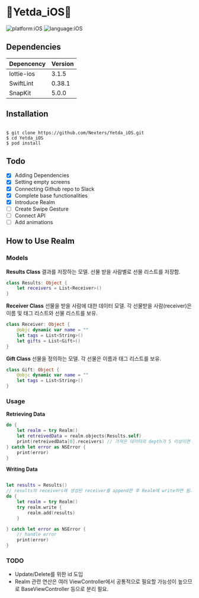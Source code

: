 # 🎁Yetda_iOS💌

![platform:iOS](https://img.shields.io/badge/Platform-iOS-blue) ![language:iOS](https://img.shields.io/badge/Language-Swift-yellow)

## Dependencies

| Depencency | Version |
| ---------- | ------- |
| lottie-ios | 3.1.5   |
| SwiftLint  | 0.38.1  |
| SnapKit    | 5.0.0   |

## Installation

```shell

$ git clone https://github.com/Nexters/Yetda_iOS.git
$ cd Yetda_iOS
$ pod install
```

## Todo

- [x] Adding Dependencies
- [x] Setting empty screens
- [x] Connecting Github repo to Slack
- [x] Complete base functionalities
- [x] Introduce Realm
- [ ] Create Swipe Gesture
- [ ] Connect API
- [ ] Add animations

## How to Use Realm

### Models

**Results Class**
결과를 저장하는 모델. 선물 받을 사람별로 선물 리스트를 저장함.

```swift
class Results: Object {
    let receivers = List<Receiver>()
}
```

**Receiver Class**
선물을 받을 사람에 대한 데이터 모델.
각 선물받을 사람(receiver)은 이름 및 태그 리스트와 선물 리스트를 보유.

```swift
class Receiver: Object {
    @objc dynamic var name = ""
    let tags = List<String>()
    let gifts = List<Gift>()
}

```

**Gift Class**
선물을 정의하는 모델.
각 선물은 이름과 태그 리스트를 보유.

```swift
class Gift: Object {
    @objc dynamic var name = ""
    let tags = List<String>()
}
```

### Usage

**Retrieving Data**

```swift
do {
    let realm = try Realm()
    let retreivedData = realm.objects(Results.self)
    print(retreivedData[0].receivers) // 가져온 데이터의 depth가 5 이상이면 Maximum depth를 초과했다며 print가 안됨.
} catch let error as NSError {
    print(error)
}

```

**Writing Data**

```swift

let results = Results()
// results의 receivers에 생성된 receiver를 append한 후 Realm에 write하면 됨.
do {
    let realm = try Realm()
    try realm.write {
        realm.add(results)
    }

} catch let error as NSError {
    // handle error
    print(error)
}
```

### TODO

- Update/Delete를 위한 id 도입
- Realm 관련 연산은 여러 ViewController에서 공통적으로 필요할 가능성이 높으므로 BaseViewController 등으로 분리 필요.
